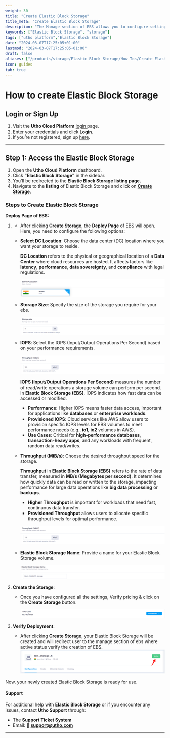 ```yaml
---
weight: 30
title: "Create Elastic Block Storage"
title_meta: "Create Elastic Block Storage"
description: "The Manage section of EBS allows you to configure settings, resize volumes, attach or detach them from instances, and destroy volumes when no longer needed."
keywords: ["Elastic Block Storage", "storage"]
tags: ["utho platform","Elastic Block Storage"]
date: "2024-03-07T17:25:05+01:00"
lastmod: "2024-03-07T17:25:05+01:00"
draft: false 
aliases: ["/products/storage/Elastic Block Storage/How Tos/Create Elastic Block Storage"]
icon: guides
tab: true
---
```

# **How to create Elastic Block Storage**

## **Login or Sign Up**

1. Visit the **Utho Cloud Platform** [login ](https://console.utho.com/login)page.
2. Enter your credentials and click  **Login**.
3. If you’re not registered, sign up [here](https://console.utho.com/signup).

---

## **Step 1: Access the Elastic Block Storage**

1. Open the **Utho Cloud Platform** dashboard.
2. Click **"Elastic Block Storage"** in the sidebar.
3. You’ll be redirected to the **Elastic Block Storage** **listing page.**
4. Navigate to the **listing** of Elastic Block Storage and click on **[Create Storage](https://console.utho.com/ebs/deployhttps://console.utho.com/ebs/deploy)**.

### Steps to Create Elastic Block Storage

**Deploy Page of EBS:**

1. - After clicking **Create Storage**, the **Deploy Page** of EBS will open. Here, you need to configure the following options:
   - **Select DC Location**: Choose the data center (DC) location where you want your storage to reside.

     **DC Location** refers to the physical or geographical location of a **Data Center** where cloud resources are hosted. It affects factors like **latency**, **performance**, **data sovereignty**, and **compliance** with legal regulations.

     ![1743596780105](image/index/1743596780105.png)
   - **Storage Size**: Specify the size of the storage you require for your ebs.

     ![1743596815256](image/index/1743596815256.png)
   - **IOPS**: Select the IOPS (Input/Output Operations Per Second) based on your performance requirements.

     ![1743596867677](image/index/1743596867677.png)

     **IOPS (Input/Output Operations Per Second)** measures the number of read/write operations a storage volume can perform per second. In **Elastic Block Storage (EBS)**, IOPS indicates how fast data can be accessed or modified.

     - **Performance**: Higher IOPS means faster data access, important for applications like **databases** or **enterprise workloads**.
     - **Provisioned IOPS**: Cloud services like AWS allow users to provision specific IOPS levels for EBS volumes to meet performance needs (e.g., **io1**, **io2** volumes in AWS).
     - **Use Cases**: Critical for **high-performance databases**, **transaction-heavy apps**, and any workloads with frequent, random data read/writes.
   - **Throughput (MiB/s)**: Choose the desired throughput speed for the storage.

     **Throughput** in **Elastic Block Storage (EBS)** refers to the rate of data transfer, measured in **MB/s (Megabytes per second)**. It determines how quickly data can be read or written to the storage, impacting performance for large data operations like **big data processing** or **backups**.

     - **Higher Throughput** is important for workloads that need fast, continuous data transfer.
     - **Provisioned Throughput** allows users to allocate specific throughput levels for optimal performance.

     ![1743596867677](image/index/1743596867677.png)
   - **Elastic Block Storage Name**: Provide a name for your Elastic Block Storage volume.

     ![1743596923494](image/index/1743596923494.png)
2. **Create the Storage**:

   - Once you have configured all the settings, Verify pricing & click on the **Create Storage** button.

     ![1743596946677](image/index/1743596946677.png)
3. **Verify Deployment**:

   - After clicking **Create Storage**, your Elastic Block Storage will be created and will redirect user to the manage section of ebs where active  status verify the creation of EBS.![1743596971542](image/index/1743596971542.png)

Now, your newly created Elastic Block Storage is ready for use.

#### **Support**

For additional help with **Elastic Block Storage** or if you encounter any issues, contact **Utho Support** through:

- The **Support Ticket System**
- Email: 📩 **[support@utho.com](support@utho.com)**

---
